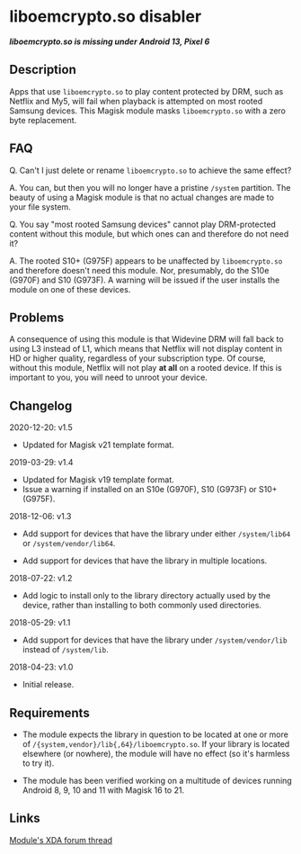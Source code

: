 # **liboemcrypto.so disabler**

**_liboemcrypto.so is missing under Android 13, Pixel 6_**

## Description

Apps that use `liboemcrypto.so` to play content protected by DRM, such as Netflix and My5, will fail when playback is attempted on most rooted Samsung devices. This Magisk module masks `liboemcrypto.so` with a zero byte replacement.

## FAQ

Q. Can't I just delete or rename `liboemcrypto.so` to achieve the same effect?

A. You can, but then you will no longer have a pristine `/system` partition. The beauty of using a Magisk module is that no actual changes are made to your file system.

Q. You say "most rooted Samsung devices" cannot play DRM-protected content without this module, but which ones can and therefore do not need it?

A. The rooted S10+ (G975F) appears to be unaffected by `liboemcrypto.so` and therefore doesn't need this module. Nor, presumably, do the S10e (G970F) and S10 (G973F). A warning will be issued if the user installs the module on one of these devices.

## Problems

A consequence of using this module is that Widevine DRM will fall back to using L3 instead of L1, which means that Netflix will not display content in HD or higher quality, regardless of your subscription type. Of course, without this module, Netflix will not play **at all** on a rooted device. If this is important to you, you will need to unroot your device.

## Changelog

2020-12-20: v1.5

- Updated for Magisk v21 template format.

2019-03-29: v1.4

- Updated for Magisk v19 template format.
- Issue a warning if installed on an S10e (G970F), S10 (G973F) or S10+ (G975F).

2018-12-06: v1.3

- Add support for devices that have the library under either `/system/lib64` or `/system/vendor/lib64`.

- Add support for devices that have the library in multiple locations.

2018-07-22: v1.2

- Add logic to install only to the library directory actually used by the device, rather than installing to both commonly used directories.

2018-05-29: v1.1

- Add support for devices that have the library under `/system/vendor/lib` instead of `/system/lib`.

2018-04-23: v1.0

- Initial release.

## Requirements
- The module expects the library in question to be located at one or more of `/{system,vendor}/lib{,64}/liboemcrypto.so`. If your library is located elsewhere (or nowhere), the module will have no effect (so it's harmless to try it).

- The module has been verified working on a multitude of devices running Android 8, 9, 10 and 11 with Magisk 16 to 21.

## Links
[Module's XDA forum thread](https://forum.xda-developers.com/apps/magisk/magisk-liboemcrypto-disabler-drm-t3794393)
